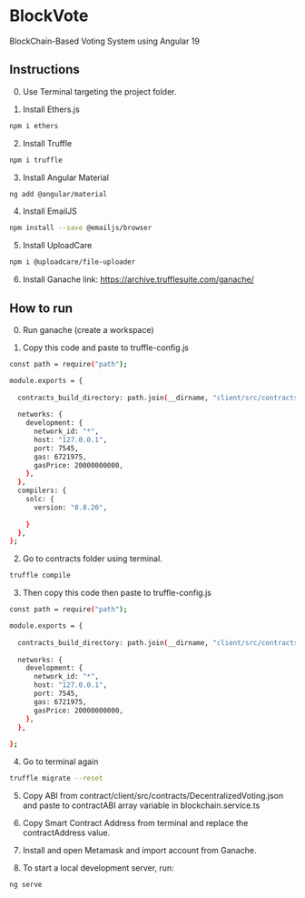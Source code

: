# BlockVote

BlockChain-Based Voting System using Angular 19

## Instructions
0. Use Terminal targeting the project folder.

1. Install Ethers.js
```bash
npm i ethers
```

2. Install Truffle
```bash
npm i truffle
```

3. Install Angular Material
```bash
ng add @angular/material
```

4. Install EmailJS
```bash
npm install --save @emailjs/browser
```

5. Install UploadCare
```bash
npm i @uploadcare/file-uploader
```

6. Install Ganache
link: https://archive.trufflesuite.com/ganache/



## How to run
0. Run ganache (create a workspace)

1. Copy this code and paste to truffle-config.js

```bash
const path = require("path");

module.exports = {
  
  contracts_build_directory: path.join(__dirname, "client/src/contracts"),
  
  networks: {
    development: {
      network_id: "*",
      host: "127.0.0.1",
      port: 7545,
      gas: 6721975,
      gasPrice: 20000000000,
    },
  },
  compilers: {
    solc: {
      version: "0.8.20", 
      
    }
  },
};
```

2. Go to contracts folder using terminal.
```bash
truffle compile
```

3. Then copy this code then paste to truffle-config.js

```bash
const path = require("path");

module.exports = {
  
  contracts_build_directory: path.join(__dirname, "client/src/contracts"),
  
  networks: {
    development: {
      network_id: "*",
      host: "127.0.0.1",
      port: 7545,
      gas: 6721975,
      gasPrice: 20000000000,
    },
  },
  
};
```

4. Go to terminal again
```bash
truffle migrate --reset
```

5. Copy ABI from contract/client/src/contracts/DecentralizedVoting.json and paste to contractABI array variable in blockchain.service.ts

6. Copy Smart Contract Address from terminal and replace the contractAddress value. 

7. Install and open Metamask and import account from Ganache.


8. To start a local development server, run:

```bash
ng serve
```
